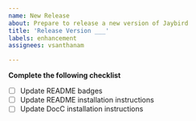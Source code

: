 ```yaml
---
name: New Release
about: Prepare to release a new version of Jaybird
title: 'Release Version ___'
labels: enhancement
assignees: vsanthanam

---
```


**Complete the following checklist**

- [ ] Update README badges
- [ ] Update README installation instructions
- [ ] Update DocC installation instructions